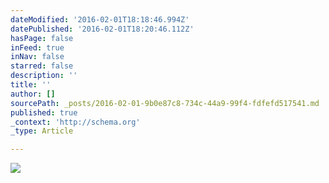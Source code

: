 ```yaml
---
dateModified: '2016-02-01T18:18:46.994Z'
datePublished: '2016-02-01T18:20:46.112Z'
hasPage: false
inFeed: true
inNav: false
starred: false
description: ''
title: ''
author: []
sourcePath: _posts/2016-02-01-9b0e87c8-734c-44a9-99f4-fdfefd517541.md
published: true
_context: 'http://schema.org'
_type: Article

---
```

![](https://the-grid-user-content.s3-us-west-2.amazonaws.com/2f12463f-e75f-45cc-877d-4d3d7b984492.jpg)